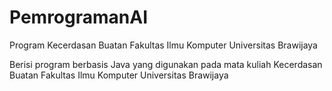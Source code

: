 # PemrogramanAI
Program Kecerdasan Buatan Fakultas Ilmu Komputer Universitas Brawijaya

Berisi program berbasis Java yang digunakan pada mata kuliah Kecerdasan Buatan Fakultas Ilmu Komputer Universitas Brawijaya
